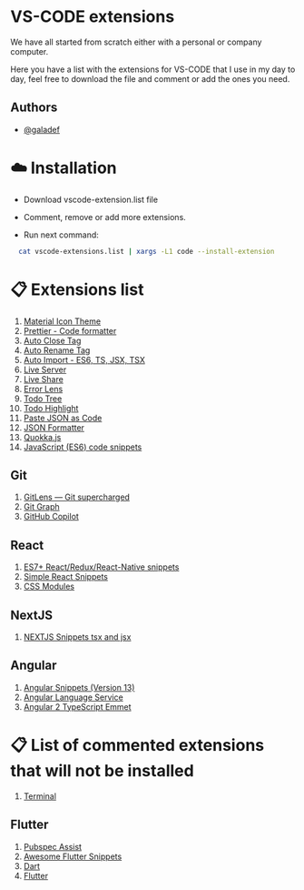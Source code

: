 # VS-CODE extensions

We have all started from scratch either with a personal or company computer.

Here you have a list with the extensions for VS-CODE that I use in my day to day, feel free to download the file and comment or add the ones you need.

## Authors
- [@galadef](https://www.github.com/galadef)
# :cloud: Installation

- Download vscode-extension.list file

- Comment, remove or add more extensions.

- Run next command: 

```bash
  cat vscode-extensions.list | xargs -L1 code --install-extension
  ```

# :clipboard: Extensions list

1. [Material Icon Theme](https://marketplace.visualstudio.com/items?itemName=PKief.material-icon-theme)
2. [Prettier - Code formatter](https://marketplace.visualstudio.com/items?itemName=esbenp.prettier-vscode)
3. [Auto Close Tag](https://marketplace.visualstudio.com/items?itemName=formulahendry.auto-close-tag)
4. [Auto Rename Tag](https://marketplace.visualstudio.com/items?itemName=formulahendry.auto-rename-tag)
5. [Auto Import - ES6, TS, JSX, TSX](https://marketplace.visualstudio.com/items?itemName=NuclleaR.vscode-extension-auto-import)
6. [Live Server](https://marketplace.visualstudio.com/items?itemName=ritwickdey.LiveServer)
7. [Live Share](https://marketplace.visualstudio.com/items?itemName=MS-vsliveshare.vsliveshare)
8. [Error Lens](https://marketplace.visualstudio.com/items?itemName=usernamehw.errorlens)
9. [Todo Tree](https://marketplace.visualstudio.com/items?itemName=Gruntfuggly.todo-tree)
10. [Todo Highlight](https://marketplace.visualstudio.com/items?itemName=wayou.vscode-todo-highlight)
11. [Paste JSON as Code](https://marketplace.visualstudio.com/items?itemName=quicktype.quicktype)
12. [JSON Formatter](https://marketplace.visualstudio.com/items?itemName=dbaeumer.vscode-json)
13. [Quokka.js](https://marketplace.visualstudio.com/items?itemName=WallabyJs.quokka-vscode)
14. [JavaScript (ES6) code snippets](https://marketplace.visualstudio.com/items?itemName=xabikos.JavaScriptSnippets)

## Git
1. [GitLens — Git supercharged](https://marketplace.visualstudio.com/items?itemName=eamodio.gitlens)
2. [Git Graph](https://marketplace.visualstudio.com/items?itemName=mhutchie.git-graph)
3. [GitHub Copilot](https://marketplace.visualstudio.com/items?itemName=GitHub.copilot)

## React
1. [ES7+ React/Redux/React-Native snippets](https://marketplace.visualstudio.com/items?itemName=dsznajder.es7-react-js-snippets)
2. [Simple React Snippets](https://marketplace.visualstudio.com/items?itemName=burkeholland.simple-react-snippets)
3. [CSS Modules](https://marketplace.visualstudio.com/items?itemName=clinyong.vscode-css-modules)

## NextJS
1. [NEXTJS Snippets tsx and jsx](https://marketplace.visualstudio.com/items?itemName=willstakayama.vscode-nextjs-snippets)
## Angular
1. [Angular Snippets (Version 13)](https://marketplace.visualstudio.com/items?itemName=johnpapa.Angular2)
2. [Angular Language Service](https://marketplace.visualstudio.com/items?itemName=Angular.ng-template)
3. [Angular 2 TypeScript Emmet](https://marketplace.visualstudio.com/items?itemName=jakethashi.vscode-angular2-emmet)

# :clipboard: List of commented extensions that will not be installed

1. [Terminal](https://marketplace.visualstudio.com/items?itemName=formulahendry.terminal)

## Flutter
1. [Pubspec Assist](https://marketplace.visualstudio.com/items?itemName=jeroen-meijer.pubspec-assist)
2. [Awesome Flutter Snippets](https://marketplace.visualstudio.com/items?itemName=Nash.awesome-flutter-snippets)
3. [Dart](https://marketplace.visualstudio.com/items?itemName=Dart-Code.dart-code)
4. [Flutter](https://marketplace.visualstudio.com/items?itemName=Dart-Code.flutter)